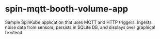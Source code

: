 # spin-mqtt-booth-volume-app
Sample SpinKube application that uses MQTT and HTTP triggers. Ingests noise data from sensors, persists in SQLite DB, and displays over graphical frontend
